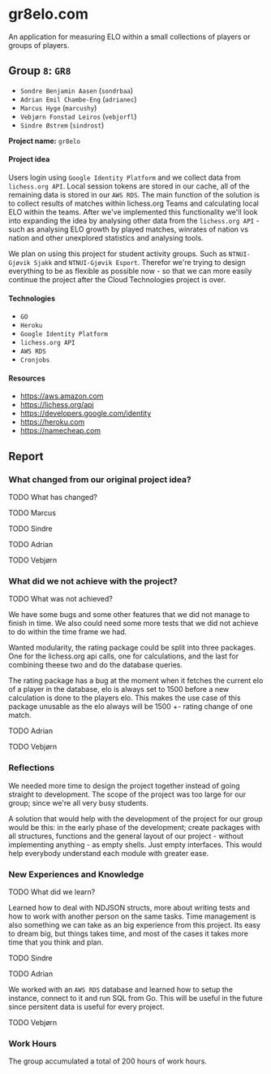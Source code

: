 # gr8elo.com

An application for measuring ELO within a small collections of players or groups of players.

## Group `8`: `GR8`

* `Sondre Benjamin Aasen` (`sondrbaa`)
* `Adrian Emil Chambe-Eng` (`adrianec`)
* `Marcus Hyge`  (`marcushy`)
* `Vebjørn Fonstad Leiros` (`vebjorfl`)
* `Sindre Østrem` (`sindrost`)

**Project name:** `gr8elo`

#### Project idea

Users login using `Google Identity Platform` and we collect data from `lichess.org API`. Local session tokens are stored in our cache, all of the remaining data is stored in our `AWS RDS`. The main function of the solution is to collect results of matches within lichess.org Teams and calculating local ELO within the teams. After we've implemented this functionality we'll look into expanding the idea by analysing other data from the `lichess.org API` - such as analysing ELO growth by played matches, winrates of nation vs nation and other unexplored statistics and analysing tools.

We plan on using this project for student activity groups. Such as `NTNUI-Gjøvik Sjakk` and `NTNUI-Gjøvik Esport`. Therefor we're trying to design everything to be as flexible as possible now - so that we can more easily continue the project after the Cloud Technologies project is over.

#### Technologies

* `GO`
* `Heroku`
* `Google Identity Platform`
* `lichess.org API`
* `AWS RDS`
* `Cronjobs`

#### Resources

* https://aws.amazon.com
* https://lichess.org/api
* https://developers.google.com/identity
* https://heroku.com
* https://namecheap.com

## Report

### What changed from our original project idea?

TODO What has changed?

TODO Marcus

TODO Sindre

TODO Adrian

TODO Vebjørn

### What did we not achieve with the project?

TODO What was not achieved?

We have some bugs and some other features that we did not manage to finish in time. We also could need some more tests that we did not achieve to do within the time frame we had. 

Wanted modularity, the rating package could be split into three packages.
One for the lichess.org api calls, one for calculations, and the last for combining theese two and do the database queries.

The rating package has a bug at the moment when it fetches the current elo of a player in the database, elo is always set to 1500 before a new calculation is done to the players elo.
This makes the use case of this package unusable as the elo always will be 1500 +- rating change of one match.

TODO Adrian

TODO Vebjørn

### Reflections

We needed more time to design the project together instead of going straight to development. The scope of the project was too large for our group; since we're all very busy students.

A solution that would help with the development of the project for our group would be this: in the early phase of the development; create packages with all structures, functions and the general layout of our project - without implementing anything - as empty shells. Just empty interfaces. This would help everybody understand each module with greater ease.

### New Experiences and Knowledge

TODO What did we learn?

Learned how to deal with NDJSON structs, more about writing tests and how to work with another person on the same tasks. Time management is also something we can take as an big experience from this project. Its easy to dream big, but things takes time, and most of the cases it takes more time that you think and plan.  

TODO Sindre

TODO Adrian

We worked with an `AWS RDS` database and learned how to setup the instance, connect to it and run SQL from Go. This will be useful in the future since persitent data is useful for every project.

TODO Vebjørn

### Work Hours

The group accumulated a total of 200 hours of work hours.
